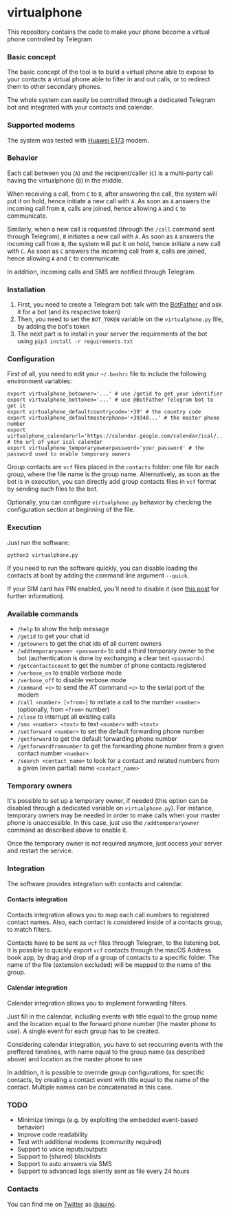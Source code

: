 # virtualphone

This repository contains the code to make your phone become a virtual phone controlled by Telegram

### Basic concept ###

The basic concept of the tool is to build a virtual phone able to expose to your contacts a virtual phone able to filter in and out calls, or to redirect them to other secondary phones.

The whole system can easily be controlled through a dedicated Telegram bot and integrated with your contacts and calendar.

### Supported modems ###

The system was tested with [Huawei E173](https://consumer.huawei.com/en/routers/e3372/specs/) modem.

### Behavior ###

Each call between you (`A`) and the recipient/caller (`C`) is a multi-party call having the virtualphone (`B`) in the middle.

When receiving a call, from `C` to `B`, after answering the call, the system will put it on hold, hence initiate a new call with `A`.
As soon as `A` answers the incoming call from `B`, calls are joined, hence allowing `A` and `C` to communicate.

Similarly, when a new call is requested (through the `/call` command sent through Telegram), `B` initiates a new call with `A`.
As soon as `A` answers the incoming call from `B`, the system will put it on hold, hence initiate a new call with `C`.
As soon as `C` answers the incoming call from `B`, calls are joined, hence allowing `A` and `C` to communicate.

In addition, incoming calls and SMS are notified through Telegram.

### Installation ###

1. First, you need to create a Telegram bot: talk with the [BotFather](https://t.me/botfather) and ask it for a bot (and its respective token)
2. Then, you need to set the `BOT_TOKEN` variable on the `virtualphone.py` file, by adding the bot's token
3. The next part is to install in your server the requirements of the bot using `pip3 install -r requirements.txt`

### Configuration ###

First of all, you need to edit your `~/.bashrc` file to include the following environment variables:
```
export virtualphone_botowner='...' # use /getid to get your identifier
export virtualphone_bottoken='...' # use @BotFather Telegram bot to get it
export virtualphone_defaultcountrycode='+39' # the country code
export virtualphone_defaultmasterphone='+39340...' # the master phone number
export virtualphone_calendarurl='https://calendar.google.com/calendar/ical/...' # the url of your ical calendar
export virtualphone_temporaryownerpassword='your_password' # the password used to enable temporary owners
```

Group contacts are `vcf` files placed in the `contacts` folder: one file for each group, where the file name is the group name.
Alternatively, as soon as the bot is in execution, you can directly add group contacts files in `vcf` format by sending such files to the bot.

Optionally, you can configure `virtualphone.py` behavior by checking the configuration section at beginning of the file.

### Execution ###

Just run the software:
```
python3 virtualphone.py
```

If you need to run the software quickly, you can disable loading the contacts at boot by adding the command line argument `--quick`.

If your SIM card has PIN enabled, you'll need to disable it (see [this post](https://developer.gemalto.com/threads/unlock-sim-require-pin-code) for further information).

### Available commands ###

* `/help` to show the help message
* `/getid` to get your chat id
* `/getowners` to get the chat ids of all current owners
* `/addtemporaryowner <password>` to add a third temporary owner to the bot (authentication is done by exchanging a clear text `<password>`)
* `/getcontactscount` to get the number of phone contacts registered
* `/verbose_on` to enable verbose mode
* `/verbose_off` to disable verbose mode
* `/command <c>` to send the AT command `<c>` to the serial port of the modem
* `/call <number> [<from>]` to initiate a call to the number `<number>` (optionally, from `<from>` number)
* `/close` to interrupt all existing calls
* `/sms <number> <text>` to text `<number>` with `<text>`
* `/setforward <number>` to set the default forwarding phone number
* `/getforward` to get the default forwarding phone number
* `/getforwardfromnumber` to get the forwarding phone number from a given contact number `<number>`
* `/search <contact_name>` to look for a contact and related numbers from a given (even partial) name `<contact_name>`

### Temporary owners ###

It's possible to set up a temporary owner, if needed (this option can be disabled through a dedicated variable on `virtualphone.py`).
For instance, temporary owners may be needed in order to make calls when your master phone is unaccessible.
In this case, just use the `/addtemporaryowner` command as described above to enable it.

Once the temporary owner is not required anymore, just access your server and restart the service.

### Integration ###

The software provides integration with contacts and calendar.

#### Contacts integration ####

Contacts integration allows you to map each call numbers to registered contact names.
Also, each contact is considered inside of a contacts group, to match filters.

Contacts have to be sent as `vcf` files through Telegram, to the listening bot.
It is possible to quickly export `vcf` contacts through the macOS Address book app, by drag and drop of a group of contacts to a specific folder.
The name of the file (extension excluded) will be mapped to the name of the group.

#### Calendar integration ####

Calendar integration allows you to implement forwarding filters.

Just fill in the calendar, including events with title equal to the group name and the location equal to the forward phone number (the master phone to use).
A single event for each group has to be created.

Considering calendar integration, you have to set reccurring events with the preffered timelines, with name equal to the group name (as described above) and location as the master phone to use

In addition, it is possible to override group configurations, for specific contacts, by creating a contact event with title equal to the name of the contact.
Multiple names can be concatenated in this case.

### TODO ###

* Minimize timings (e.g. by exploiting the embedded event-based behavior)
* Improve code readability
* Test with additional modems (community required)
* Support to voice inputs/outputs
* Support to (shared) blacklists
* Support to auto answers via SMS
* Support to advanced logs silently sent as file every 24 hours

### Contacts ###

You can find me on [Twitter](https://twitter.com) as [@auino](https://twitter.com/auino).
